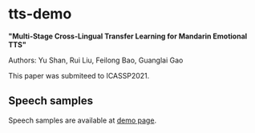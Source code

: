 # tts-demo

__"Multi-Stage Cross-Lingual Transfer Learning for Mandarin Emotional TTS"__

Authors: Yu Shan, Rui Liu, Feilong Bao, Guanglai Gao

This paper was submiteed to ICASSP2021. 

## Speech samples


Speech samples are available at   [demo page](https://github.com/Accomlish/ttsdemo/).




 
